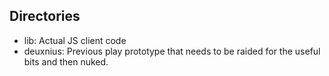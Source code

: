 ## Directories

- lib: Actual JS client code
- deuxnius: Previous play prototype that needs to be raided for the useful bits
   and then nuked.
